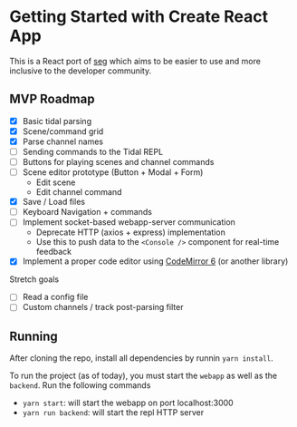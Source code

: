 # Getting Started with Create React App

This is a React port of [seg](https://github.com/ghalestrilo/seg) which aims to be easier to use and more inclusive to the developer community.

## MVP Roadmap

- [x] Basic tidal parsing
- [x] Scene/command grid
- [x] Parse channel names
- [ ] Sending commands to the Tidal REPL
- [ ] Buttons for playing scenes and channel commands
- [ ] Scene editor prototype (Button + Modal + Form)
  - Edit scene
  - Edit channel command
- [x] Save / Load files
- [ ] Keyboard Navigation + commands
- [ ] Implement socket-based webapp-server communication
  - Deprecate HTTP (axios + express) implementation
  - Use this to push data to the `<Console />` component for real-time feedback
- [x] Implement a proper code editor using [CodeMirror 6](https://codemirror.net/6/) (or another library)

Stretch goals

- [ ] Read a config file
- [ ] Custom channels / track post-parsing filter

## Running

After cloning the repo, install all dependencies by runnin `yarn install`.

To run the project (as of today), you must start the `webapp` as well as the `backend`. Run the following commands

- `yarn start`: will start the webapp on port localhost:3000
- `yarn run backend`: will start the repl HTTP server
